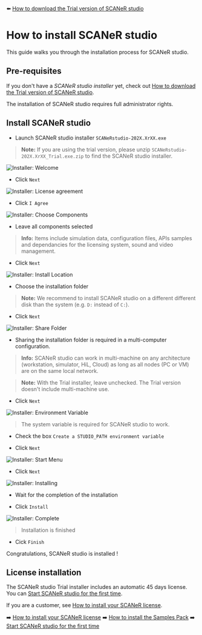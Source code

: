:arrow_left: [How to download the Trial version of SCANeR studio](../HT_Download_Trial_SCANeR/HT_Download_Trial_SCANeR.md)

# How to install SCANeR studio

This guide walks you through the installation process for SCANeR studio.

## Pre-requisites

If you don't have a *SCANeR studio installer* yet, check out [How to download the Trial version of SCANeR studio](../HT_Download_Trial_SCANeR/HT_Download_Trial_SCANeR.md).

The installation of SCANeR studio requires full administrator rights.

## Install SCANeR studio

* Launch SCANeR studio installer ```SCANeRstudio-202X.XrXX.exe```

> **Note:** If you are using the trial version, please unzip ```SCANeRstudio-202X.XrXX_Trial.exe.zip``` to find the SCANeR studio installer.

![Installer: Welcome](./assets/i1.PNG)

* Click ```Next```

![Installer: License agreement](./assets/i2.PNG)

* Click ```I Agree```

![Installer: Choose Components](./assets/i3.PNG)

* Leave all components selected

> **Info:** Items include simulation data, configuration files, APIs samples and dependancies for the licensing system, sound and video management.

* Click ```Next```

![Installer: Install Location](./assets/i4.PNG)

* Choose the installation folder

> **Note:** We recommend to install SCANeR studio on a different different disk than the system (e.g. ```D:``` instead of ```C:```).

* Click ```Next```

![Installer: Share Folder](./assets/i5b.png)

* Sharing the installation folder is required in a multi-computer configuration.

> **Info:** SCANeR studio can work in multi-machine on any architecture (workstation, simulator, HiL, Cloud) as long as all nodes (PC or VM) are on the same local network.

> **Note:** With the Trial installer, leave unchecked. The Trial version doesn't include multi-machine use.

* Click ```Next```

![Installer: Environment Variable](./assets/i6.PNG)

> The system variable is required for SCANeR studio to work.

* Check the box ```Create a STUDIO_PATH environment variable```

* Click ```Next```

![Installer: Start Menu](./assets/i7.PNG)

* Click ```Next```

![Installer: Installing](./assets/i8.PNG)

* Wait for the completion of the installation

* Click ```Install```

![Installer: Complete](./assets/i9.PNG)

> Installation is finished

* Cick ```Finish```

Congratulations, SCANeR studio is installed !

## License installation

The SCANeR studio Trial installer includes an automatic 45 days license. You can [Start SCANeR studio for the first time](../HT_FirstLaunch/HT_FirstLaunch.md).

If you are a customer, see [How to install your SCANeR license](../HT_Install_SCANeR_license/Install_SCANeR_license.md).

:arrow_right: [How to install your SCANeR license](../HT_Install_SCANeR_license/Install_SCANeR_license.md)
:arrow_right: [How to install the Samples Pack](../HT_InstallSamplesPack/HT_InstallSamplesPack.md)
:arrow_right: [Start SCANeR studio for the first time](../HT_FirstLaunch/HT_FirstLaunch.md)

